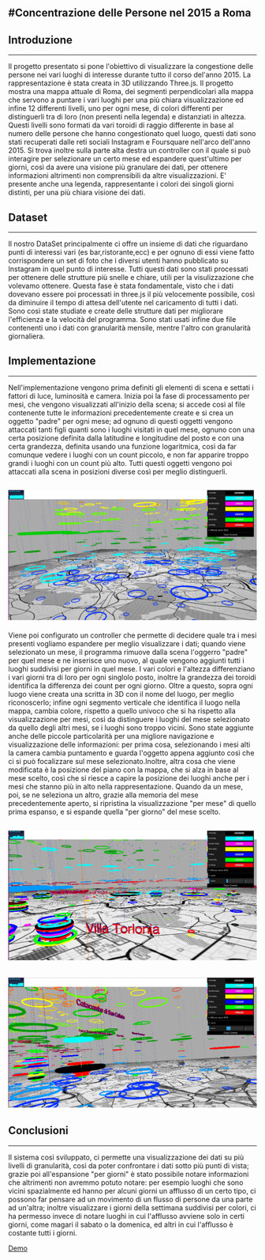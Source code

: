 #Concentrazione delle Persone nel 2015 a Roma
---------------------------------------------------

## Introduzione
---------------
Il progetto presentato si pone l'obiettivo di visualizzare la congestione delle persone nei vari luoghi di interesse durante tutto il corso del'anno 2015. La rappresentazione è stata creata in 3D utilizzando Three.js. Il progetto mostra una mappa attuale di Roma, dei segmenti perpendicolari alla mappa che servono a puntare i vari luoghi per una più chiara visualizzazione ed infine 12 differenti livelli, uno per ogni mese, di colori differenti per distinguerli tra di loro (non presenti nella legenda) e distanziati in altezza.
Questi livelli sono formati da vari toroidi di raggio differente in base al numero delle persone che hanno congestionato quel luogo, questi dati sono stati recuperati dalle reti sociali Instagram e Foursquare nell'arco dell'anno 2015.
Si trova inoltre sulla parte alta destra un controller con il quale si può interagire per selezionare un certo mese ed espandere quest'ultimo per giorni, così da avere una visione più granulare dei dati, per ottenere informazioni altrimenti non comprensibili da altre visualizzazioni.
E' presente anche una legenda, rappresentante i colori dei singoli giorni distinti, per una più chiara visione dei dati.

## Dataset
---------------
Il nostro DataSet principalmente ci offre un insieme di dati che riguardano punti di interessi vari (es bar,ristorante,ecc) e per ognuno di essi viene fatto corrispondere un set di foto che i diversi utenti hanno pubblicato su Instagram in quel punto di interesse. Tutti questi dati sono stati processati per ottenere delle strutture più snelle e chiare, utili per la visulizzazione che volevamo ottenere. Questa fase è stata fondamentale, visto che i dati dovevano essere poi processati in three.js il più velocemente possibile, così da diminuire il tempo di attesa dell'utente nel caricamento di tutti i dati. Sono così state studiate e create delle strutture dati per migliorare l'efficienza e la velocità del programma. Sono stati usati infine due file contenenti uno i dati con granularità mensile, mentre l'altro con granularità giornaliera.

## Implementazione
---------------
Nell'implementazione vengono prima definiti gli elementi di scena e settati i fattori di luce, luminosità e camera. Inizia poi la fase di processamento per mesi, che vengono visualizzati all'inizio della scena; si accede così al file contenente tutte le informazioni precedentemente create e si crea un oggetto "padre" per ogni mese; ad ognuno di questi oggetti vengono attaccati tanti figli quanti sono i luoghi visitati in quel mese, ognuno con una certa posizione definita dalla latitudine e longitudine del posto e con una certa grandezza, definita usando una funzione logaritmica, così da far comunque vedere i luoghi con un count piccolo, e non far apparire troppo grandi i luoghi con un count più alto. Tutti questi oggetti vengono poi attaccati alla scena in posizioni diverse così per meglio distinguerli.

![Mappa con visione "per mesi"](ProjectInfiVis/screenshot/progetto1.jpg)
------------------

Viene poi configurato un controller che permette di decidere quale tra i mesi presenti vogliamo espandere per meglio visualizzare i dati; quando viene selezionato un mese, il programma rimuove dalla scena l'oggerro "padre" per quel mese e ne inserisce uno nuovo, al quale vengono aggiunti tutti i luoghi suddivisi per giorni in quel mese. I vari colori e l'altezza differenziano i vari giorni tra di loro per ogni singlolo posto, inoltre la grandezza dei toroidi identifica la differenza dei count per ogni giorno. Oltre a questo, sopra ogni luogo viene creata una scritta in 3D con il nome del luogo, per meglio riconoscerlo; infine ogni segmento verticale che identifica il luogo nella mappa, cambia colore, rispetto a quello univoco che si ha rispetto alla visualizzazione per mesi, così da distinguere i luoghi del mese selezionato da quello degli altri mesi, se i luoghi sono troppo vicini. Sono state aggiunte anche delle piccole particolarità per una migliore navigazione e visualizzazione delle informazioni: per prima cosa, selezionando i mesi alti la camera cambia puntamento e guarda l'oggetto appena aggiunto così che ci si può focalizzare sul mese selezionato.Inoltre, altra cosa che viene modificata è la posizione del piano con la mappa, che si alza in base al mese scelto, così che si riesce a capire la posizione dei luoghi anche per i mesi che stanno più in alto nella rappresentazione.
Quando da un mese, poi, se ne seleziona un altro, grazie alla memoria del mese precedentemente aperto, si ripristina la visualizzazione "per mese" di quello prima espanso, e si espande quella "per giorno" del mese scelto.

![Mappa con visione "per giorni"](ProjectInfiVis/screenshot/progetto2.jpg)
------------------
![Mappa con visione "per giorni"](ProjectInfiVis/screenshot/progetto3.jpg)
------------------

## Conclusioni
---------------
Il sistema così sviluppato, ci permette una visualizzazione dei dati su più livelli di granularità, così da poter confrontare i dati sotto più punti di vista; grazie poi all'espansione "per giorni" è stato possibile notare informazioni che altrimenti non avremmo potuto notare: per esempio luoghi che sono vicini spazialmente ed hanno per alcuni giorni un afflusso di un certo tipo, ci possono far pensare ad un movimento di un flusso di persone da una parte ad un'altra; inoltre visualizzare i giorni della settimana suddivisi per colori, ci ha permesso invece di notare luoghi in cui l'afflusso avviene solo in certi giorni, come magari il sabato o la domenica, ed altri in cui l'afflusso è costante tutti i giorni.

[Demo](http://52.40.120.58/ProjectInfiVis/ProjectThreejs.html)
